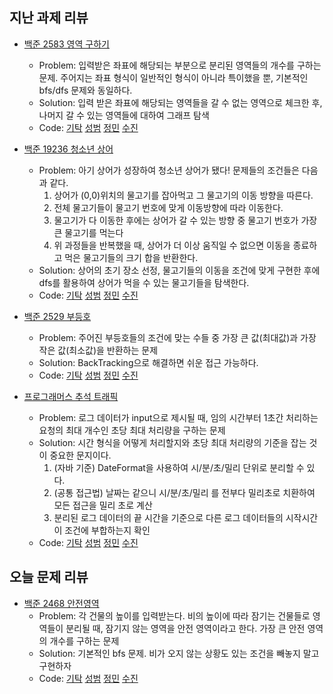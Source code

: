 ## 지난 과제 리뷰

- [백준 2583 영역 구하기](https://www.acmicpc.net/problem/2583)
  - Problem: 입력받은 좌표에 해당되는 부분으로 분리된 영역들의 개수를 구하는 문제.
    주어지는 좌표 형식이 일반적인 형식이 아니라 특이했을 뿐, 기본적인 bfs/dfs 문제와 동일하다.
  - Solution: 입력 받은 좌표에 해당되는 영역들을 갈 수 없는 영역으로 체크한 후, 나머지 갈 수 있는 영역들에 대하여 그래프 탐색
  - Code: [기탁](https://github.com/gitak/Algorithm_Study/blob/master/DFS/Back2583.java) [성범](https://github.com/KvngSungBum/CodingTest/blob/master/src/BaekJoon3/CalculateArea_2583.java) [정민](https://github.com/ZenithOfApex/xonmin/blob/master/pythonProject/collegeBaseClass/getRange.py) [수진]()

- [백준 19236 청소년 상어](https://www.acmicpc.net/problem/19236)
  - Problem: 아기 상어가 성장하여 청소년 상어가 됐다! 문제들의 조건들은 다음과 같다.
    1. 상어가 (0,0)위치의 물고기를 잡아먹고 그 물고기의 이동 방향을 따른다.
    2. 전체 물고기들이 물고기 번호에 맞게 이동방향에 따라 이동한다.
    3. 물고기가 다 이동한 후에는 상어가 갈 수 있는 방향 중 물고기 번호가 가장 큰 물고기를 먹는다
    4. 위 과정들을 반복했을 때, 상어가 더 이상 움직일 수 없으면 이동을 종료하고 먹은 물고기들의 크기 합을 반환한다.
  - Solution: 상어의 초기 장소 선정, 물고기들의 이동을 조건에 맞게 구현한 후에 dfs를 활용하여 상어가 먹을 수 있는 물고기들을 탐색한다.       
  - Code: [기탁](https://github.com/gitak/Algorithm_Study/blob/master/DFS/Back19236.java) [성범](https://github.com/KvngSungBum/CodingTest/blob/master/src/BaekJoon3/TeenagerShark_19236.java) [정민](https://github.com/ZenithOfApex/xonmin/blob/master/pythonProject/backTracking/YouthShark.py) [수진]()

- [백준 2529 부등호](https://www.acmicpc.net/problem/2529)
  - Problem: 주어진 부등호들의 조건에 맞는 수들 중 가장 큰 값(최대값)과 가장 작은 값(최소값)을 반환하는 문제
  - Solution: BackTracking으로 해결하면 쉬운 접근 가능하다. 
  - Code: [기탁](https://github.com/gitak/Algorithm_Study/blob/master/DFS/Back2529.java) [성범](https://github.com/KvngSungBum/CodingTest/blob/master/src/BaekJoon3/Inequality2_2529.java) [정민](https://github.com/ZenithOfApex/xonmin/blob/master/pythonProject/collegeBaseClass/inequalitySign.py) [수진]()

- [프로그래머스 추석 트래픽](https://programmers.co.kr/learn/courses/30/lessons/17676)
  - Problem: 로그 데이터가 input으로 제시될 때, 임의 시간부터 1초간 처리하는 요청의 최대 개수인 초당 최대 처리량을 구하는 문제
  - Solution: 시간 형식을 어떻게 처리할지와 초당 최대 처리량의 기준을 잡는 것이 중요한 문지이다.
    1. (자바 기준) DateFormat을 사용하여 시/분/초/밀리 단위로 분리할 수 있다.
    2. (공통 접근법) 날짜는 같으니 시/분/초/밀리 를 전부다 밀리초로 치환하여 모든 접근을 밀리 초로 계산
    3. 분리된 로그 데이터의 끝 시간을 기준으로 다른 로그 데이터들의 시작시간이 조건에 부합하는지 확인
  - Code: [기탁](https://github.com/gitak/Algorithm_Study/blob/master/Sort/ChuseokTraffic.java) [성범](https://github.com/KvngSungBum/CodingTest/blob/master/src/programmers/HolidayTraffic.java) [정민](https://github.com/ZenithOfApex/xonmin/blob/master/pythonProject/Programmers/KAKAO/cusukTraffic.py) [수진]()

## 오늘 문제 리뷰

- [백준 2468 안전영역](https://www.acmicpc.net/problem/2468)
  - Problem: 각 건물의 높이를 입력받는다. 비의 높이에 따라 잠기는 건물들로 영역들이 분리될 때,
    잠기지 않는 영역을 안전 영역이라고 한다. 가장 큰 안전 영역의 개수를 구하는 문제 
  - Solution: 기본적인 bfs 문제. 비가 오지 않는 상황도 있는 조건을 빼놓지 말고 구현하자       
  - Code: [기탁](https://github.com/gitak/Algorithm_Study/blob/master/DFS/Back2468.java) [성범](https://github.com/KvngSungBum/CodingTest/blob/master/src/BaekJoon3/SafeArea_2468.java) [정민](https://github.com/ZenithOfApex/xonmin/blob/master/pythonProject/dfs%26bfs/safezone.py) [수진]()
